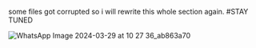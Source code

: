 some files got corrupted so i will rewrite this whole section again.
#STAY TUNED

![WhatsApp Image 2024-03-29 at 10 27 36_ab863a70](https://github.com/bhardwaj-kushagra/WISER/assets/114687412/58c7a4a4-3f97-4247-91d1-9f16cda5e799)
